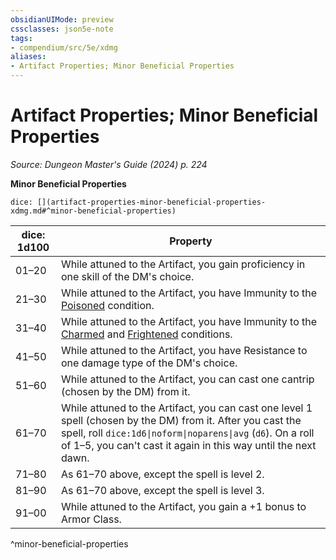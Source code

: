 ```yaml
---
obsidianUIMode: preview
cssclasses: json5e-note
tags:
- compendium/src/5e/xdmg
aliases:
- Artifact Properties; Minor Beneficial Properties
---
```

# Artifact Properties; Minor Beneficial Properties
*Source: Dungeon Master's Guide (2024) p. 224* 

**Minor Beneficial Properties**

`dice: [](artifact-properties-minor-beneficial-properties-xdmg.md#^minor-beneficial-properties)`

| dice: 1d100 | Property |
|-------------|----------|
| 01–20 | While attuned to the Artifact, you gain proficiency in one skill of the DM's choice. |
| 21–30 | While attuned to the Artifact, you have Immunity to the [Poisoned](conditions.md#Poisoned) condition. |
| 31–40 | While attuned to the Artifact, you have Immunity to the [Charmed](conditions.md#Charmed) and [Frightened](conditions.md#Frightened) conditions. |
| 41–50 | While attuned to the Artifact, you have Resistance to one damage type of the DM's choice. |
| 51–60 | While attuned to the Artifact, you can cast one cantrip (chosen by the DM) from it. |
| 61–70 | While attuned to the Artifact, you can cast one level 1 spell (chosen by the DM) from it. After you cast the spell, roll `dice:1d6\|noform\|noparens\|avg` (`d6`). On a roll of 1–5, you can't cast it again in this way until the next dawn. |
| 71–80 | As 61–70 above, except the spell is level 2. |
| 81–90 | As 61–70 above, except the spell is level 3. |
| 91–00 | While attuned to the Artifact, you gain a +1 bonus to Armor Class. |
^minor-beneficial-properties